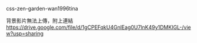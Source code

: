 css-zen-garden-wan1996tina

背景影片無法上傳，附上連結
https://drive.google.com/file/d/1gCPEFqkU4GnlEag0U7lnK49y1DMKIGL-/view?usp=sharing
